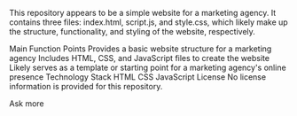 This repository appears to be a simple website for a marketing agency. It contains three files: index.html, script.js, and style.css, which likely make up the structure, functionality, and styling of the website, respectively.

Main Function Points
Provides a basic website structure for a marketing agency
Includes HTML, CSS, and JavaScript files to create the website
Likely serves as a template or starting point for a marketing agency's online presence
Technology Stack
HTML
CSS
JavaScript
License
No license information is provided for this repository.

Ask more
